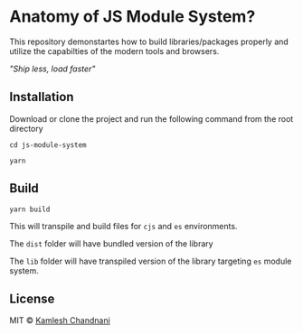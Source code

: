 # Anatomy of JS Module System?

This repository demonstartes how to build libraries/packages properly and utilize the capabilties of
the modern tools and browsers.

_"Ship less, load faster"_

## Installation

Download or clone the project and run the following command from the root directory

```
cd js-module-system

yarn
```

## Build

```
yarn build
```

This will transpile and build files for `cjs` and `es` environments.

The `dist` folder will have bundled version of the library

The `lib` folder will have transpiled version of the library targeting `es` module system.

## License

MIT © [Kamlesh Chandnani](https://github.com/kamleshchandnani)
